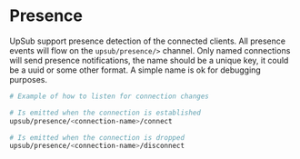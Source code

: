 # Presence
UpSub support presence detection of the connected clients.
All presence events will flow on the `upsub/presence/>` channel.
Only named connections will send presence notifications, the name should be a
unique key, it could be a uuid or some other format. A simple
name is ok for debugging purposes.
```sh
# Example of how to listen for connection changes

# Is emitted when the connection is established
upsub/presence/<connection-name>/connect

# Is emitted when the connection is dropped
upsub/presence/<connection-name>/disconnect
```
